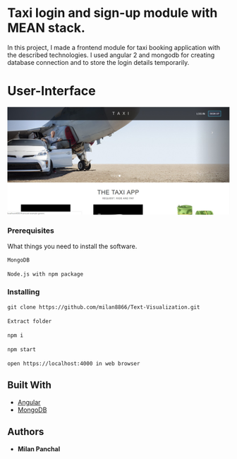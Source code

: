 # Taxi login and sign-up module with MEAN stack.

In this project, I made a frontend module for taxi booking application with the described technologies. I used angular 2 and mongodb for creating database connection and to store the login details temporarily. 

# User-Interface

![alt text](https://raw.githubusercontent.com/milan8866/Taxi-app/master/ss.jpg)

### Prerequisites

What things you need to install the software.

```
MongoDB

Node.js with npm package
```

### Installing


```
git clone https://github.com/milan8866/Text-Visualization.git 

Extract folder

npm i

npm start

open https://localhost:4000 in web browser

```

## Built With

* [Angular](https://github.com/angular/angular)
* [MongoDB](https://www.mongodb.com/)


## Authors

* **Milan Panchal** 
